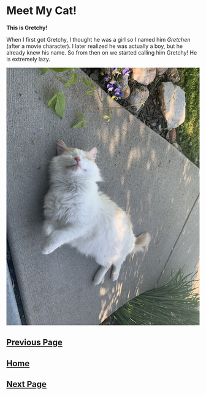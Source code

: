 # Meet My Cat!

**This is Gretchy!**

When I first got Gretchy, I thought he was a girl so I named him *Gretchen* (after a movie character). I later realized he was actually a boy, but he already knew his name. So from then on we started calling him Gretchy! He is extremely lazy.

![Gretchy sleeping](IMG-7922.jpg)

[Previous Page](Page1.md)
-
[Home](README.md)
-
[Next Page](Page2.md)
-

